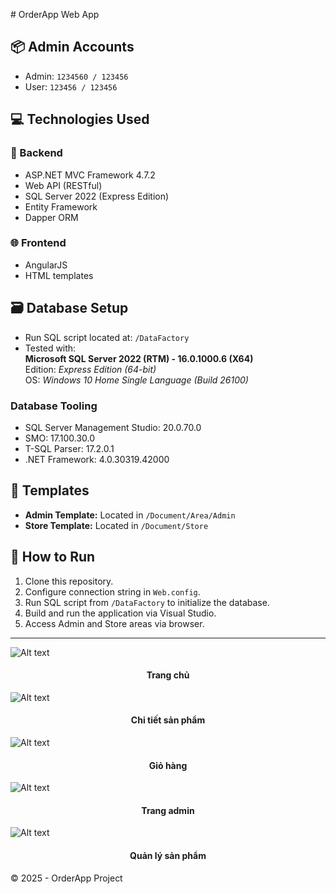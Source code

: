﻿﻿# OrderApp Web App

## 📦 Admin Accounts
- Admin: `1234560 / 123456`
- User: `123456 / 123456`

## 💻 Technologies Used

### 🔧 Backend
- ASP.NET MVC Framework 4.7.2
- Web API (RESTful)
- SQL Server 2022 (Express Edition)
- Entity Framework
- Dapper ORM

### 🌐 Frontend
- AngularJS
- HTML templates

## 🗃️ Database Setup
- Run SQL script located at: `/DataFactory`
- Tested with:  
  **Microsoft SQL Server 2022 (RTM) - 16.0.1000.6 (X64)**  
  Edition: *Express Edition (64-bit)*  
  OS: *Windows 10 Home Single Language (Build 26100)*

### Database Tooling
- SQL Server Management Studio: 20.0.70.0
- SMO: 17.100.30.0
- T-SQL Parser: 17.2.0.1
- .NET Framework: 4.0.30319.42000

## 🧩 Templates
- **Admin Template:** Located in `/Document/Area/Admin`
- **Store Template:** Located in `/Document/Store`

## 🚀 How to Run
1. Clone this repository.
2. Configure connection string in `Web.config`.
3. Run SQL script from `/DataFactory` to initialize the database.
4. Build and run the application via Visual Studio.
5. Access Admin and Store areas via browser.

---
![Alt text](../doccument/Order-App-template/assets/img/screen.jpeg)
<h4 align="center">Trang chủ</h4>

![Alt text](../doccument/Order-App-template/assets/img/img-github/admin-product.jpeg)
<h4 align="center">Chi tiết sản phẩm</h4>

![Alt text](./assets/img/img-github/giohang.jpeg)
<h4 align="center">Giỏ hàng</h4>

![Alt text](./assets/img/img-github/admin.jpeg)
<h4 align="center">Trang admin</h4>

![Alt text](./assets/img/img-github/admin-product.jpeg)
<h4 align="center">Quản lý sản phẩm</h4>

© 2025 - OrderApp Project
